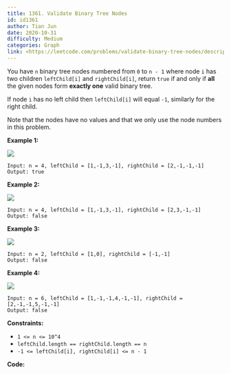 ```yaml
---
title: 1361. Validate Binary Tree Nodes
id: id1361
author: Tian Jun
date: 2020-10-31
difficulty: Medium
categories: Graph
link: <https://leetcode.com/problems/validate-binary-tree-nodes/description/>
---
```


You have `n` binary tree nodes numbered from `0` to `n - 1` where node `i` has
two children `leftChild[i]` and `rightChild[i]`, return `true` if and only if
**all** the given nodes form **exactly one** valid binary tree.

If node `i` has no left child then `leftChild[i]` will equal `-1`, similarly
for the right child.

Note that the nodes have no values and that we only use the node numbers in
this problem.



**Example 1:**

**![](https://assets.leetcode.com/uploads/2019/08/23/1503_ex1.png)**
            
	Input: n = 4, leftChild = [1,-1,3,-1], rightChild = [2,-1,-1,-1]    
	Output: true    

**Example 2:**

**![](https://assets.leetcode.com/uploads/2019/08/23/1503_ex2.png)**
            
	Input: n = 4, leftChild = [1,-1,3,-1], rightChild = [2,3,-1,-1]    
	Output: false    

**Example 3:**

**![](https://assets.leetcode.com/uploads/2019/08/23/1503_ex3.png)**
            
	Input: n = 2, leftChild = [1,0], rightChild = [-1,-1]    
	Output: false    

**Example 4:**

**![](https://assets.leetcode.com/uploads/2019/08/23/1503_ex4.png)**
            
	Input: n = 6, leftChild = [1,-1,-1,4,-1,-1], rightChild = [2,-1,-1,5,-1,-1]    
	Output: false    



**Constraints:**

  * `1 <= n <= 10^4`
  * `leftChild.length == rightChild.length == n`
  * `-1 <= leftChild[i], rightChild[i] <= n - 1`


**Code:**
